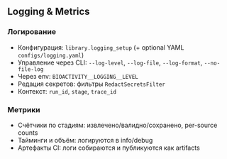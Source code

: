 ## Logging & Metrics

### Логирование
- Конфигурация: `library.logging_setup` (+ optional YAML `configs/logging.yaml`)
- Управление через CLI: `--log-level`, `--log-file`, `--log-format`, `--no-file-log`
- Через env: `BIOACTIVITY__LOGGING__LEVEL`
- Редация секретов: фильтры `RedactSecretsFilter`
- Контекст: `run_id`, `stage`, `trace_id`

### Метрики
- Счётчики по стадиям: извлечено/валидно/сохранено, per-source counts
- Тайминги и объём: логируются в info/debug
- Артефакты CI: логи собираются и публикуются как artifacts

